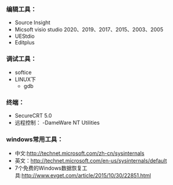 ### 编辑工具：

- Source Insight
- Micsoft visio studio 2020、2019、2017、2015、2003、2005
- UEStdio
- Editplus

### 调试工具：

- softice
- LINUX下
  - gdb

### 终端：
- SecureCRT 5.0
- 远程控制：
  -DameWare NT Utilities

### windows常用工具：
- 中文:http://technet.microsoft.com/zh-cn/sysinternals
- 英文：http://technet.microsoft.com/en-us/sysinternals/default
- 7个免费的Windows数据恢复工具:http://www.evget.com/article/2015/10/30/22851.html﻿﻿
﻿﻿

